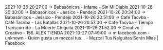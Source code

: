 2021-10-26 20:27:00 -> Babasónicos - Infame - Sin Mi Diablo
2021-10-26 20:30:00 -> Babasónicos - Jessico - Pendejo
2021-10-26 20:34:00 -> Babasónicos - Jessico - Pendejo
2021-10-26 20:51:00 -> Café Tacvba - Café Tacvba - Las Batallas
2021-10-26 20:57:00 -> Café Tacvba - Tiempo Transcurrido - La Muerte Chiquita
2021-10-26 21:52:00 -> Creativo - Creativo - 156. ALEX TIENDA
2021-10-27 07:49:00 -> m.facebook.com - unknown - Quien gusta un mezcal tus... - Mezcal Tus Nalguitas Serán Mias | Facebook
